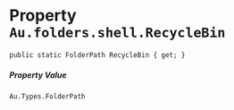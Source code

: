 # Property `Au.folders.shell.RecycleBin`

```
public static FolderPath RecycleBin { get; }
```

##### Property Value

`Au.Types.FolderPath`